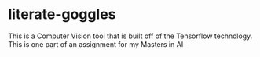 # literate-goggles
This is a Computer Vision tool that is built off of the Tensorflow technology. This is one part of an assignment for my Masters in AI
